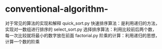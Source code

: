 # conventional-algorithm-
对于常见的算法的实现和解释
quick_sort.py 快速排序算法：是利用递归的方法，实现对一数组进行排序的
select_sort.py 选择排序算法：利用比较前后两个数，每一次比较就将最小的数字放在前面
factorial.py 阶乘的计算：利用递归的思想，计算一个数的阶乘
